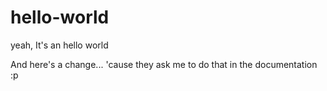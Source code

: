 # hello-world
yeah, It's an hello world

And here's a change... 'cause they ask me to do that in the documentation :p
